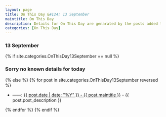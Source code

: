 ```yaml
---
layout: page
title: On This Day &#124; 13 September
maintitle: On This Day
description: Details for On This Day are genarated by the posts added to the website so the content is subject to changes/updates over time.
categories: [On This Day]
---
```


<h3>13 September</h3>

{% if site.categories.OnThisDay13September == null %}
  <h3>Sorry no known details for today</h3>
{% else %}
{% for post in site.categories.OnThisDay13September reversed %}
<ul>
<li> ——: <a href="{{ post.url }}">{{ post.date | date: "%Y" }} - {{ post.maintitle }}</a> - {{ post.post_description }}</li>
</ul>

{% endfor %}
{% endif %}
